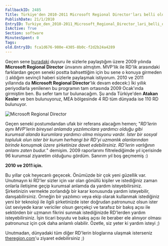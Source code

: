 ```yaml
---
FallbackID: 2485
Title: Türkiye'den 2010-2011 Microsoft Regional Director'ları belli oldu.
PublishDate: 21/1/2010
EntryID: Turkiye_den_2010-2011_Microsoft_Regional_Director_lari_belli_oldu
IsActive: True
Section: software
MinutesSpent: 0
Tags: 
old.EntryID: fca1d676-980e-4305-8b0c-f2d2b24a4289
---
```

Geçen sene
[buradaki](http://daron.yondem.com/tr/post/8221aab4-375d-4109-b025-573f4a5091a1)
duyuru ile sizlerle paylaştığım üzere 2009 yılında **Microsoft Regional
Director** ünvanını almıştım. MVP'lik ile RD'lik arasındaki farklardan
geçen seneki postta bahsettiğim için bu sene o konuya girmeden :)
aldığım sevinçli haberi sizlerle paylaşmak istiyorum. 2010 ve 2011
yıllarında da **Microsoft Regional Director**'lık devam edecek:) İki
yıllık periyodlarla yenilenen bu programın tam ortasında 2009 Ocak'ında
girmiştim ben. Bu sefer tam tur bulunacağım. Şu anda Türkiye'den
**Atakan Kesler** ve ben bulunuyoruz, MEA bölgesinde 4 RD tüm dünyada
ise 110 RD bulunuyor.

![Microsoft Regional
Director](media/Turkiye_den_2010-2011_Microsoft_Regional_Director_lari_belli_oldu/21012010.png)

Geçen seneki postumdandan ufak bir referans alacağım hemen; "*RD'lerin
aynı MVP'lerin bireysel anlamda yazılımcılara yardımcı olduğu gibi
kurumsal alanda kurumlara yardımcı olma misyonu vardır. İster bir sosyal
topluluk olun ister bir kurum herhangi bir RD'yi uzmanlık alanlarından
birinde konuşmak üzere şirketinize davet edebilirsiniz. RD'lerin
varlığının anlamı zaten budur.*" demişim. 2009 raporlarımı
filtrelediğimde yıl içerisinde 96 kurumsal ziyaretim olduğunu gördüm.
Sanırım yıl boş geçmemiş :)

**2010 ve 2011 için.**

Bu yıllar çok heyecanlı geçecek. Önümüzde bir çok yeni güzellik var.
Unutmayın ki RD'ler sizler için var olan gönüllü kişiler ve istediğiniz
zaman onlarla iletişime geçip kurumsal anlamda da yardım
isteyebilirsiniz. Şirketinizin vermekte zorlandığı bir karar konusunda
yardım isteyebilir, danışabilirsiniz. Örneğin bir yazılımcı veya ekip
olarak kullanmak istediğiniz yeni bir teknoloji ile ilgili şirketinizde
ister doğrudan patronunuz olsun ister üst seviyede karar vericiler olsun
gerçekçi ve tarafsız bir bakış açısı ile sektörden bir uzmanın fikrini
sunmak istediğinizde RD'lerden yardım isteyebilirsiniz. İşin ticari
boyutu ve bakış açısı ile beraber ele alınıyor olması patronunuz için
çok daha anlamlı olabilir. Özetle, siz yeter ki yardım isteyi ;)

Unutmadan, dünyadaki tüm diğer RD'lerin bloglarına ulaşmak isterseniz
[theregion.com](http://www.theregion.com/)'u ziyaret edebilirsiniz ;)


